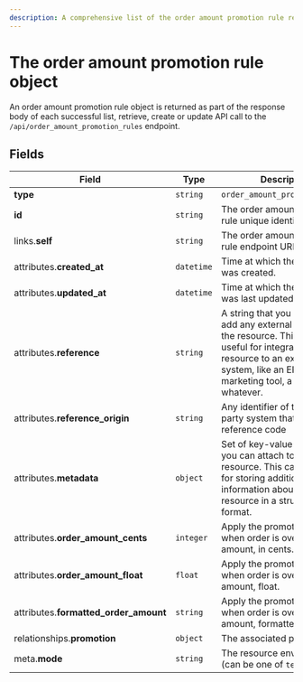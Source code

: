 ```yaml
---
description: A comprehensive list of the order amount promotion rule resource's attributes and relationships.
---
```


# The order amount promotion rule object

An order amount promotion rule object is returned as part of the response body of each successful list, retrieve, create or update API call to the `/api/order_amount_promotion_rules` endpoint.

## Fields

| Field          | Type     | Description                                  |
| -------------- | -------- | -------------------------------------------- |
| **type**       | `string` | `order_amount_promotion_rules`                        |
| **id**         | `string` | The order amount promotion rule unique identifier  |
| links.**self** | `string` | The order amount promotion rule endpoint URL       |
| attributes.**created_at** | `datetime` | Time at which the resource was created. |
| attributes.**updated_at** | `datetime` | Time at which the resource was last updated. |
| attributes.**reference** | `string` | A string that you can use to add any external identifier to the resource. This can be useful for integrating the resource to an external system, like an ERP, a marketing tool, a CRM, or whatever. |
| attributes.**reference_origin** | `string` | Any identifier of the third party system that defines the reference code |
| attributes.**metadata** | `object` | Set of key-value pairs that you can attach to the resource. This can be useful for storing additional information about the resource in a structured format. |
| attributes.**order_amount_cents** | `integer` | Apply the promotion only when order is over this amount, in cents. |
| attributes.**order_amount_float** | `float` | Apply the promotion only when order is over this amount, float. |
| attributes.**formatted_order_amount** | `string` | Apply the promotion only when order is over this amount, formatted. |
| relationships.**promotion** | `object` | The associated promotion. |
| meta.**mode** | `string` | The resource environment \(can be one of `test` or `live`\) |

